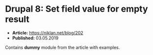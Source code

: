 # Drupal 8: Set field value for empty result

  - **Article:** <https://niklan.net/blog/202>
  - **Published:** 03.05.2019

Contains **dummy** module from the article with examples.
